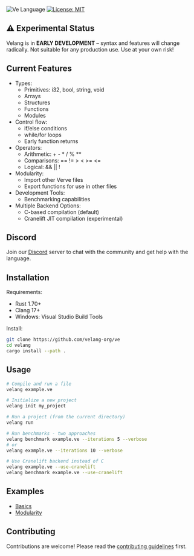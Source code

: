 ![Ve Language](https://img.shields.io/static/v1?label=&message=Velang&color=2b7489&logo=asciidoc&logoColor=white)
[![License: MIT](https://img.shields.io/badge/License-MIT-yellow.svg)](https://opensource.org/licenses/MIT)

## ⚠️ Experimental Status
Velang is in **EARLY DEVELOPMENT** – syntax and features will change radically. Not suitable for any production use. Use at your own risk!

## Current Features
- Types:
  - Primitives: i32, bool, string, void
  - Arrays
  - Structures
  - Functions
  - Modules
- Control flow:
  - if/else conditions
  - while/for loops
  - Early function returns
- Operators:
  - Arithmetic: + - * / % **
  - Comparisons: == != > < >= <=
  - Logical: && || !
- Modularity:
  - Import other Verve files
  - Export functions for use in other files
- Development Tools:
  - Benchmarking capabilities
- Multiple Backend Options:
  - C-based compilation (default)
  - Cranelift JIT compilation (experimental)

## Discord 
Join our [Discord](https://dsc.gg/velang) server to chat with the community and get help with the language.

## Installation
Requirements:
- Rust 1.70+
- Clang 17+
- Windows: Visual Studio Build Tools

Install:
```bash
git clone https://github.com/velang-org/ve
cd velang
cargo install --path .
```

## Usage
```bash
# Compile and run a file
velang example.ve

# Initialize a new project
velang init my_project

# Run a project (from the current directory)
velang run

# Run benchmarks - two approaches
velang benchmark example.ve --iterations 5 --verbose
# or
velang example.ve --iterations 10 --verbose

# Use Cranelift backend instead of C
velang example.ve --use-cranelift
velang benchmark example.ve --use-cranelift
```

## Examples
- [Basics](./examples/basics/README.md)
- [Modularity](./examples/modularity/README.md)

## Contributing
Contributions are welcome! Please read the [contributing guidelines](CONTRIBUTING.md) first.